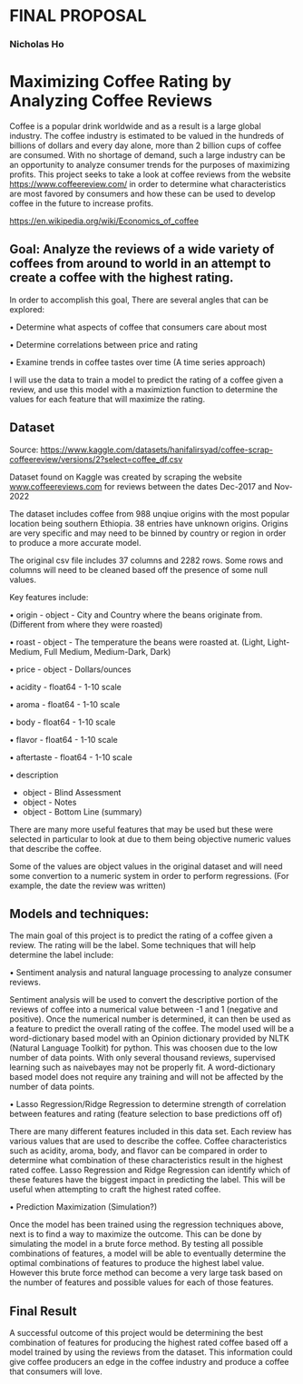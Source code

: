 # FINAL PROPOSAL
### Nicholas Ho

# Maximizing Coffee Rating by Analyzing Coffee Reviews

Coffee is a popular drink worldwide and as a result is a large global industry.  The coffee industry is estimated to be valued in the hundreds of billions of dollars and every day alone, more than 2 billion cups of coffee are consumed.  With no shortage of demand, such a large industry can be an opportunity to analyze consumer trends for the purposes of maximizing profits.  This project seeks to take a look at coffee reviews from the website https://www.coffeereview.com/ in order to determine what characteristics are most favored by consumers and how these can be used to develop coffee in the future to increase profits.

https://en.wikipedia.org/wiki/Economics_of_coffee

## Goal: Analyze the reviews of a wide variety of coffees from around to world in an attempt to create a coffee with the highest rating.

In order to accomplish this goal, There are several angles that can be explored:

• Determine what aspects of coffee that consumers care about most

• Determine correlations between price and rating

• Examine trends in coffee tastes over time (A time series approach)

I will use the data to train a model to predict the rating of a coffee given a review, and use this model with a maximiztion function to determine the values for each feature that will maximize the rating.

## Dataset

Source: https://www.kaggle.com/datasets/hanifalirsyad/coffee-scrap-coffeereview/versions/2?select=coffee_df.csv

Dataset found on Kaggle was created by scraping the website www.coffeereviews.com for reviews between the dates Dec-2017 and Nov-2022

The dataset includes coffee from 988 unqiue origins with the most popular location being southern Ethiopia.  38 entries have unknown origins.  Origins are very specific and may need to be binned by country or region in order to produce a more accurate model.

The original csv file includes 37 columns and 2282 rows.  Some rows and columns will need to be cleaned based off the presence of some null values.

Key features include: 

• origin - object - City and Country where the beans originate from.  (Different from where they were roasted)

• roast - object - The temperature the beans were roasted at. (Light, Light-Medium, Full Medium, Medium-Dark, Dark)

• price - object - Dollars/ounces

• acidity - float64 - 1-10 scale

• aroma - float64 - 1-10 scale

• body - float64 - 1-10 scale

• flavor - float64 - 1-10 scale

• aftertaste - float64 - 1-10 scale

• description
- object - Blind Assessment
- object - Notes
- object - Bottom Line (summary)

There are many more useful features that may be used but these were selected in particular to look at due to them being objective numeric values that describe the coffee.

Some of the values are object values in the original dataset and will need some convertion to a numeric system in order to perform regressions.  (For example, the date the review was written)

## Models and techniques:

The main goal of this project is to predict the rating of a coffee given a review.  The rating will be the label.  Some techniques that will help determine the label include:

• Sentiment analysis and natural language processing to analyze consumer reviews.

Sentiment analysis will be used to convert the descriptive portion of the reviews of coffee into a numerical value between -1 and 1 (negative and positive).  Once the numerical number is determined, it can then be used as a feature to predict the overall rating of the coffee.  The model used will be a word-dictionary based model with an Opinion dictionary provided by NLTK (Natural Language Toolkit) for python.  This was choosen due to the low number of data points.  With only several thousand reviews, supervised learning such as naivebayes may not be properly fit.  A word-dictionary based model does not require any training and will not be affected by the number of data points.

• Lasso Regression/Ridge Regression to determine strength of correlation between features and rating (feature selection to base predictions off of)

There are many different features included in this data set.  Each review has various values that are used to describe the coffee.  Coffee characteristics such as acidity, aroma, body, and flavor can be compared in order to determine what combination of these characteristics result in the highest rated coffee.  Lasso Regression and Ridge Regression can identify which of these features have the biggest impact in predicting the label.  This will be useful when attempting to craft the highest rated coffee.

• Prediction Maximization (Simulation?)

Once the model has been trained using the regression techniques above, next is to find a way to maximize the outcome.  This can be done by simulating the model in a brute force method.  By testing all possible combinations of features, a model will be able to eventually determine the optimal combinations of features to produce the highest label value.  However this brute force method can become a very large task based on the number of features and possible values for each of those features.

## Final Result

A successful outcome of this project would be determining the best combination of features for producing the highest rated coffee based off a model trained by using the reviews from the dataset.  This information could give coffee producers an edge in the coffee industry and produce a coffee that consumers will love.

